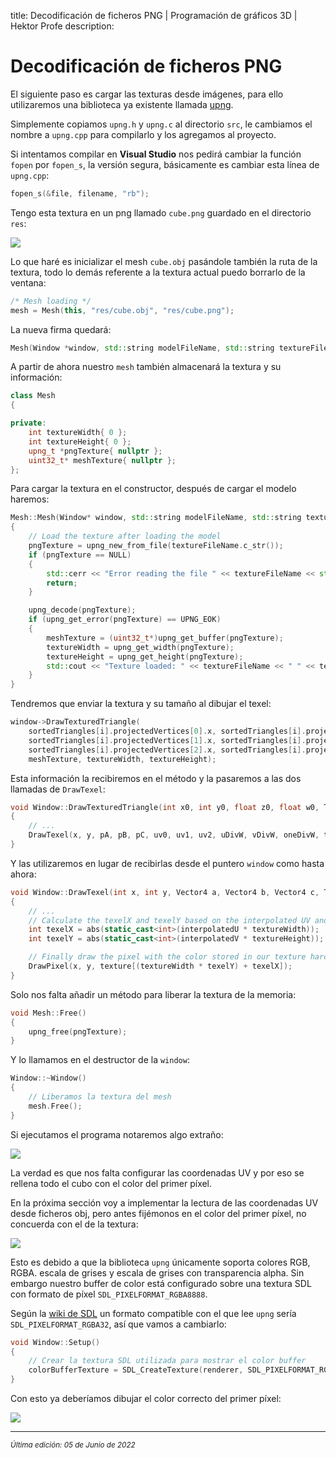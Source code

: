 title: Decodificación de ficheros PNG | Programación de gráficos 3D | Hektor Profe
description: 

# Decodificación de ficheros PNG

El siguiente paso es cargar las texturas desde imágenes, para ello utilizaremos una biblioteca ya existente llamada [upng](https://github.com/elanthis/upng).

Simplemente copiamos `upng.h` y `upng.c` al directorio `src`, le cambiamos el nombre a `upng.cpp` para compilarlo y los agregamos al proyecto.

Si intentamos compilar en **Visual Studio** nos pedirá cambiar la función `fopen` por `fopen_s`, la versión segura, básicamente es cambiar esta línea de `upng.cpp`:

```cpp
fopen_s(&file, filename, "rb");
``` 

Tengo esta textura en un png llamado `cube.png` guardado en el directorio `res`:

![]({{cdn}}/graficos3d/image-101.png)

Lo que haré es inicializar el mesh `cube.obj` pasándole también la ruta de la textura, todo lo demás referente a la textura actual puedo borrarlo de la ventana:

```cpp
/* Mesh loading */
mesh = Mesh(this, "res/cube.obj", "res/cube.png");
```

La nueva firma quedará:

```cpp
Mesh(Window *window, std::string modelFileName, std::string textureFileName);
```

A partir de ahora nuestro `mesh` también almacenará la textura y su información:

```cpp
class Mesh
{

private:
    int textureWidth{ 0 };
    int textureHeight{ 0 };
    upng_t *pngTexture{ nullptr };
    uint32_t* meshTexture{ nullptr };
};
```

Para cargar la textura en el constructor, después de cargar el modelo haremos:

```cpp
Mesh::Mesh(Window* window, std::string modelFileName, std::string textureFileName)
{
    // Load the texture after loading the model
    pngTexture = upng_new_from_file(textureFileName.c_str());
    if (pngTexture == NULL)
    {
        std::cerr << "Error reading the file " << textureFileName << std::endl;
        return;
    }

    upng_decode(pngTexture);
    if (upng_get_error(pngTexture) == UPNG_EOK)
    {
        meshTexture = (uint32_t*)upng_get_buffer(pngTexture);
        textureWidth = upng_get_width(pngTexture);
        textureHeight = upng_get_height(pngTexture);
        std::cout << "Texture loaded: " << textureFileName << " " << textureWidth << "x" << textureHeight << std::endl;
    }
}
```

Tendremos que enviar la textura y su tamaño al dibujar el texel:

```cpp
window->DrawTexturedTriangle(
    sortedTriangles[i].projectedVertices[0].x, sortedTriangles[i].projectedVertices[0].y, sortedTriangles[i].projectedVertices[0].z, sortedTriangles[i].projectedVertices[0].w, sortedTriangles[i].textureUVCoords[0],
    sortedTriangles[i].projectedVertices[1].x, sortedTriangles[i].projectedVertices[1].y, sortedTriangles[i].projectedVertices[1].z, sortedTriangles[i].projectedVertices[1].w, sortedTriangles[i].textureUVCoords[1],
    sortedTriangles[i].projectedVertices[2].x, sortedTriangles[i].projectedVertices[2].y, sortedTriangles[i].projectedVertices[2].z, sortedTriangles[i].projectedVertices[2].w, sortedTriangles[i].textureUVCoords[2],
    meshTexture, textureWidth, textureHeight);
```

Esta información la recibiremos en el método y la pasaremos a las dos llamadas de `DrawTexel`:

```cpp
void Window::DrawTexturedTriangle(int x0, int y0, float z0, float w0, Texture2 uv0, int x1, int y1, float z1, float w1, Texture2 uv1, int x2, int y2, float z2, float w2, Texture2 uv2, uint32_t* texture, int textureWidth, int textureHeight)
{
    // ...
    DrawTexel(x, y, pA, pB, pC, uv0, uv1, uv2, uDivW, vDivW, oneDivW, texture, textureWidth, textureHeight);
}
```

Y las utilizaremos en lugar de recibirlas desde el puntero `window` como hasta ahora:

```cpp
void Window::DrawTexel(int x, int y, Vector4 a, Vector4 b, Vector4 c, Texture2 t0, Texture2 t1, Texture2 t2, float *uDivW, float* vDivW, float* oneDivW, uint32_t *texture, int textureWidth, int textureHeight)
{
    // ...
    // Calculate the texelX and texelY based on the interpolated UV and the texture sizes
    int texelX = abs(static_cast<int>(interpolatedU * textureWidth));
    int texelY = abs(static_cast<int>(interpolatedV * textureHeight));

    // Finally draw the pixel with the color stored in our texture harcoded array
    DrawPixel(x, y, texture[(textureWidth * texelY) + texelX]);
}
```

Solo nos falta añadir un método para liberar la textura de la memoria:

```cpp
void Mesh::Free()
{
    upng_free(pngTexture);
}
```

Y lo llamamos en el destructor de la `window`:

```cpp
Window::~Window()
{
    // Liberamos la textura del mesh
    mesh.Free();
}
```

Si ejecutamos el programa notaremos algo extraño:

![]({{cdn}}/graficos3d/image-102.png)

La verdad es que nos falta configurar las coordenadas UV y por eso se rellena todo el cubo con el color del primer píxel.

En la próxima sección voy a implementar la lectura de las coordenadas UV desde ficheros obj, pero antes fijémonos en el color del primer píxel, no concuerda con el de la textura:

![]({{cdn}}/graficos3d/image-103.png)

Esto es debido a que la biblioteca `upng` únicamente soporta colores RGB, RGBA. escala de grises y escala de grises con transparencia alpha. Sin embargo nuestro buffer de color está configurado sobre una textura SDL con formato de píxel `SDL_PIXELFORMAT_RGBA8888`. 

Según la [wiki de SDL](https://wiki.libsdl.org/SDL_PixelFormatEnum) un formato compatible con el que lee `upng` sería `SDL_PIXELFORMAT_RGBA32`, así que vamos a cambiarlo:

```cpp
void Window::Setup()
{
    // Crear la textura SDL utilizada para mostrar el color buffer
    colorBufferTexture = SDL_CreateTexture(renderer, SDL_PIXELFORMAT_RGBA32, SDL_TEXTUREACCESS_STREAMING, windowWidth, windowHeight);
}
```

Con esto ya deberíamos dibujar el color correcto del primer píxel:

![]({{cdn}}/graficos3d/image-104.png)

___
<small class="edited"><i>Última edición: 05 de Junio de 2022</i></small>